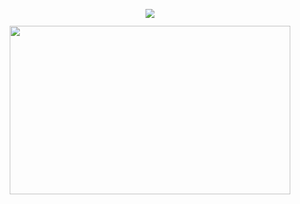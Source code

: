 <p align="center"> <img src="https://komarev.com/ghpvc/?username=whannells&label=stalkers%20&color=fe0914&style=flat"  </p>
  
<p align="center"> <img src="https://github.com/user-attachments/assets/4b2cca7a-611e-4497-8754-d0f09cc120c7" width="500" height="300">


